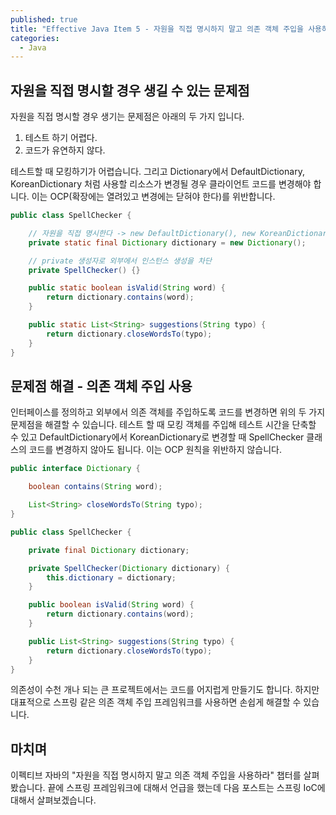 ```yaml
---
published: true
title: "Effective Java Item 5 - 자원을 직접 명시하지 말고 의존 객체 주입을 사용하라"
categories:
  - Java
---
```


## 자원을 직접 명시할 경우 생길 수 있는 문제점
자원을 직접 명시할 경우 생기는 문제점은 아래의 두 가지 입니다.

1. 테스트 하기 어렵다.
2. 코드가 유연하지 않다. 

테스트할 때 모킹하기가 어렵습니다. 그리고 Dictionary에서 DefaultDictionary, KoreanDictionary 처럼 사용할 리소스가 변경될 경우 클라이언트 코드를 변경해야 합니다. 이는 OCP(확장에는 열려있고 변경에는 닫혀야 한다)를 위반합니다.

~~~java
public class SpellChecker {

    // 자원을 직접 명시한다 -> new DefaultDictionary(), new KoreanDictionary()
    private static final Dictionary dictionary = new Dictionary();

    // private 생성자로 외부에서 인스턴스 생성을 차단
    private SpellChecker() {}

    public static boolean isValid(String word) {
        return dictionary.contains(word);
    }

    public static List<String> suggestions(String typo) {
        return dictionary.closeWordsTo(typo);
    }
}
~~~

## 문제점 해결 - 의존 객체 주입 사용
인터페이스를 정의하고 외부에서 의존 객체를 주입하도록 코드를 변경하면 위의 두 가지 문제점을 해결할 수 있습니다. 테스트 할 때 모킹 객체를 주입해 테스트 시간을 단축할 수 있고 DefaultDictionary에서 KoreanDictionary로 변경할 때 SpellChecker 클래스의 코드를 변경하지 않아도 됩니다. 이는 OCP 원칙을 위반하지 않습니다.

~~~java
public interface Dictionary {

    boolean contains(String word);

    List<String> closeWordsTo(String typo);
}
~~~

~~~java
public class SpellChecker {

    private final Dictionary dictionary;

    private SpellChecker(Dictionary dictionary) {
        this.dictionary = dictionary;
    }

    public boolean isValid(String word) {
        return dictionary.contains(word);
    }

    public List<String> suggestions(String typo) {
        return dictionary.closeWordsTo(typo);
    }
}

~~~

의존성이 수천 개나 되는 큰 프로젝트에서는 코드를 어지럽게 만들기도 합니다. 하지만 대표적으로 스프링 같은 의존 객체 주입 프레임워크를 사용하면 손쉽게 해결할 수 있습니다.

## 마치며
이펙티브 자바의 "자원을 직접 명시하지 말고 의존 객체 주입을 사용하라" 챕터를 살펴봤습니다. 끝에 스프링 프레임워크에 대해서 언급을 했는데 다음 포스트는 스프링 IoC에 대해서 살펴보겠습니다.